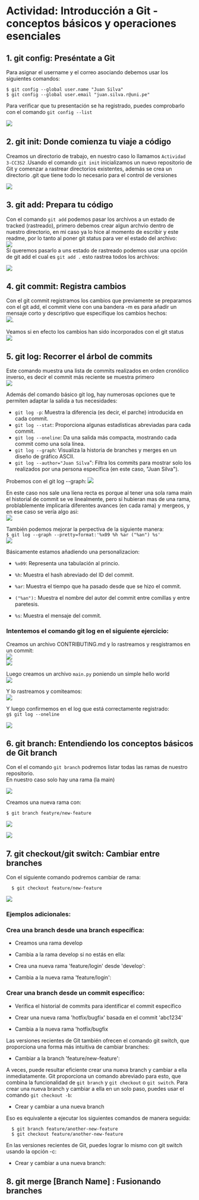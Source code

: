 # Actividad: Introducción a Git - conceptos básicos y operaciones esenciales  
  
## 1. git config: Preséntate a Git  
Para asignar el username y el correo asociando debemos usar los siguientes comandos:  
  
```
$ git config --global user.name "Juan Silva"
$ git config --global user.email "juan.silva.r@uni.pe"
```  
  
Para verificar que tu presentación se ha registrado, puedes comprobarlo con el comando `git config --list`  
  
![](img/1.1.png)  
  
## 2. git init: Donde comienza tu viaje a código
Creamos un directorio de trabajo, en nuestro caso lo llamamos  `Actividad 3-CC3S2` .Usando el comando `git init` inicializamos un nuevo repositorio de Git y comenzar a rastrear directorios existentes, además se crea un directorio .git que tiene todo lo necesario para el control de versiones
  
![](img/2.1.png)  
  
## 3. git add: Prepara tu código
Con el comando `git add` podemos pasar los archivos a un estado de tracked (rastreado), primero debemos crear algun archvio dentro de nuestro directorio, en mi caso ya lo hice al momento de escribir y este readme, por lo tanto al poner git status para ver el estado del archivo:  
![](img/3.1.png)  
Si queremos pasarlo a uns estado de rastreado podemos usar una opción de git add el cual es `git add .` esto rastrea todos los archivos:  
  
![](img/3.2.png)  
  
## 4. git commit: Registra cambios  
Con el git commit registramos los cambios que previamente se preparamos con el git add, el commit viene con una bandera -m es para añadir un mensaje corto y descriptivo que especifique los cambios hechos:  
![](img/4.1.png).  
  
Veamos si en efecto los cambios han sido incorporados con el git status  
![](img/4.2.png)  
  
## 5. git log: Recorrer el árbol de commits  
Este comando muestra una lista de commits realizados en orden cronólico inverso, es decir el commit más reciente se muestra primero  
![](img/5.1.png)  
  
Además del comando básico git log, hay numerosas opciones que te permiten adaptar la salida a tus necesidades:
- `git log -p`: Muestra la diferencia (es decir, el parche) introducida en cada commit.
- `git log --stat`: Proporciona algunas estadísticas abreviadas para cada commit.
- `git log --oneline`: Da una salida más compacta, mostrando cada commit como una sola línea.
- `git log --graph`: Visualiza la historia de branches y merges en un diseño de gráfico ASCII.
- `git log --author="Juan Silva`": Filtra los commits para mostrar solo los realizados por una persona
específica (en este caso, "Juan Silva").  
  
Probemos con el git log --graph: 
![](img/5.2.png)  

En este caso nos sale una líena recta es porque al tener una sola rama main el historial de commit se ve linealmente, pero si hubieran mas de una rama, problablemente implicaría diferentes avances (en cada rama) y mergeos, y en ese caso se vería algo asi:  
![](img/5.3.png)  
  
También podemos mejorar la perpectiva de la siguiente manera:  
`$ git log --graph --pretty=format:'%x09 %h %ar ("%an") %s'`   
![](img/5.4.png)  
  
Básicamente estamos añadiendo una personalizacion:  
- `%x09`: Representa una tabulación al princio.  

- `%h`: Muestra el hash abreviado del ID del commit.  

- `%ar`: Muestra el tiempo que ha pasado desde que se hizo el commit.  

- `("%an"):` Muestra el nombre del autor del commit entre comillas y entre paretesis.  

- `%s`: Muestra el mensaje del commit.  
  

### Intentemos el comando git log en el siguiente ejercicio:  
  
Creamos un archivo CONTRIBUTING.md y lo rastreamos y resgistramos en un commit:  
![](img/A1.png)  
![](img/A2.png) 
  
Luego creamos un archivo `main.py` poniendo un simple hello world  
![](img/A3.png)  
  
Y lo rastreamos y comiteamos:  
![](img/A4.png)  
  
Y luego confirmemos en el log que está correctamente registrado:  
  `g$ git log --oneline`

![](img/A5.png)  
  
## 6. git branch: Entendiendo los conceptos básicos de Git branch  
  
Con el el comando `git branch` podremos listar todas las ramas de nuestro repositorio.  
En nuestro caso solo hay una rama (la main)  
  
![](img/6.1.png)  
  
Creamos una nueva rama con:  
```
$ git branch featyre/new-feature
``` 

![](img/6.2.png)  
  
![](img/6.3.png)  
  
## 7. git checkout/git switch: Cambiar entre branches
Con el siguiente comando podremos cambiar de rama:  
```
  $ git checkout feature/new-feature
```  
![](img/6.4.png)  
  
### Ejemplos adicionales:  
### Crea una branch desde una branch específica:  

- Creamos una rama develop  
  
- Cambia a la rama develop si no estás en ella:  
  
- Crea una nueva rama 'feature/login' desde 'develop':  
  
- Cambia a la nueva rama 'feature/login':  
  
### Crear una branch desde un commit específico:  

- Verifica el historial de commits para identificar el commit específico  

- Crear una nueva rama 'hotfix/bugfix' basada en el commit 'abc1234'  

- Cambia a la nueva rama 'hotfix/bugfix  

Las versiones recientes de Git también ofrecen el comando git switch, que proporciona una forma más intuitiva de cambiar branches:  

- Cambiar a la branch 'feature/new-feature':  
  
A veces, puede resultar eficiente crear una nueva branch y cambiar a ella inmediatamente. Git proporciona un comando abreviado para esto, que combina la funcionalidad de `git branch` y `git checkout` o `git switch`. Para crear una nueva branch y cambiar a ella en un solo paso, puedes usar el comando `git checkout -b`:  
  
- Crear y cambiar a una nueva branch  
  
Eso es equivalente a ejecutar los siguientes comandos de manera seguida:  
```  
  $ git branch feature/another-new-feature
  $ git checkout feature/another-new-feature
```  
  
En las versiones recientes de Git, puedes lograr lo mismo con git switch usando la opción -c:  

- Crear y cambiar a una nueva branch:   
  
## 8. git merge [Branch Name] : Fusionando branches  
 